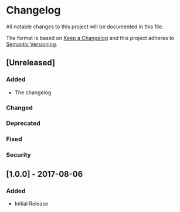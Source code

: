 # Changelog
All notable changes to this project will be documented in this file.

The format is based on [Keep a Changelog](http://keepachangelog.com/en/1.0.0/)
and this project adheres to [Semantic Versioning](http://semver.org/spec/v2.0.0.html).

## [Unreleased]

### Added
- The changelog

### Changed

### Deprecated

### Fixed

### Security

## [1.0.0] - 2017-08-06

### Added
- Initial Release
